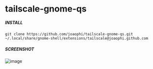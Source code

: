 # tailscale-gnome-qs

##### INSTALL
`git clone https://github.com/joaophi/tailscale-gnome-qs.git ~/.local/share/gnome-shell/extensions/tailscale@joaophi.github.com`

##### SCREENSHOT

![image](https://github.com/joaophi/tailscale-gnome-qs/assets/23062105/b4209a00-0cd8-45bd-869a-e2a0a7cfdb81)
